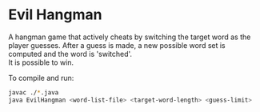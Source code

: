 # Evil Hangman
A hangman game that actively cheats by switching the target word as the player guesses. After a guess is made, a new possible word set is computed and the word is 'switched'.  
It is possible to win.

To compile and run:
```sh
javac ./*.java
java EvilHangman <word-list-file> <target-word-length> <guess-limit>
```

